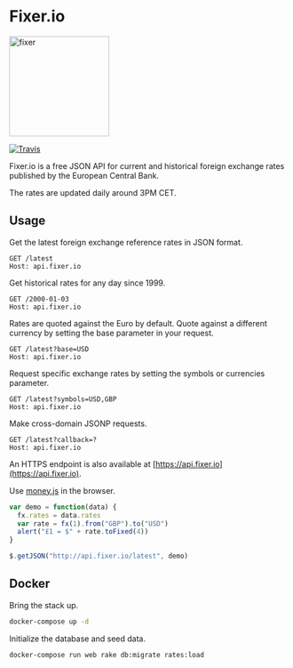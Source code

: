 # Fixer.io

<img src="http://fixer.io/img/money.png" alt="fixer" width=180 align="middle">

[![Travis](https://travis-ci.org/hakanensari/fixer-io.svg)](https://travis-ci.org/hakanensari/fixer-io)

Fixer.io is a free JSON API for current and historical foreign exchange rates published by the European Central Bank.

The rates are updated daily around 3PM CET.

## Usage

Get the latest foreign exchange reference rates in JSON format.

```http
GET /latest
Host: api.fixer.io
```

Get historical rates for any day since 1999.

```http
GET /2000-01-03
Host: api.fixer.io
```

Rates are quoted against the Euro by default. Quote against a different currency by setting the base parameter in your request.

```http
GET /latest?base=USD
Host: api.fixer.io
```

Request specific exchange rates by setting the symbols or currencies parameter.

```http
GET /latest?symbols=USD,GBP
Host: api.fixer.io
```

Make cross-domain JSONP requests.

```http
GET /latest?callback=?
Host: api.fixer.io
```

An HTTPS endpoint is also available at [https://api.fixer.io](https://api.fixer.io).

Use [money.js](http://openexchangerates.github.io/money.js/) in the browser.

```js
var demo = function(data) {
  fx.rates = data.rates
  var rate = fx(1).from("GBP").to("USD")
  alert("£1 = $" + rate.toFixed(4))
}

$.getJSON("http://api.fixer.io/latest", demo)
```

## Docker

Bring the stack up.

```bash
docker-compose up -d
```

Initialize the database and seed data.

```bash
docker-compose run web rake db:migrate rates:load
```
